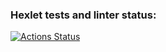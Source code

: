 ### Hexlet tests and linter status:
[![Actions Status](https://github.com/UnprotectedL/qa-engineer-project-85/actions/workflows/hexlet-check.yml/badge.svg)](https://github.com/UnprotectedL/qa-engineer-project-85/actions)